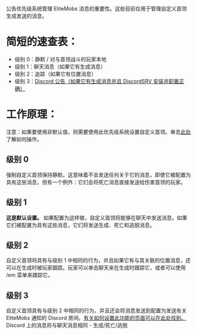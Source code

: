 公告优先级系统管理 EliteMobs 消息的重要性。这些目前仅用于管理自定义首领生成发送的消息。

# 简短的速查表：

* 级别 0：静默 / 对与首领战斗的玩家本地
*   级别 1：聊天消息（如果它有生成消息）
*   级别 2：追踪（如果它有位置消息）
* 级别 3：[Discord 公告（如果它有生成消息并且 DiscordSRV 安装并配置正确）]($language$/elitemobs/discordsrv.md)

# 工作原理：

注意：如果要使用非默认值，则需要使用此优先级系统设置自定义首领。单击[此处]($language$/elitemobs/creating_bosses.md&section=announcementpriority)
了解如何操作。

## 级别 0

强制自定义首领保持静默。这意味着不会发送任何关于它的消息，即使它被配置为具有这些消息，但有一个例外：它们会将死亡消息直接发送给伤害首领的玩家。

## 级别 1

**这是默认设置。** 如果配置为这样做，自定义首领将能够在聊天中发送消息。如果它们被配置为具有这些消息，它们将发送生成、死亡和逃脱消息。

## 级别 2

自定义首领将具有与级别 1 中相同的行为，并且如果它有与其关联的位置消息，还可以在生成时被玩家跟踪。玩家可以单击聊天来在生成时跟踪它，或者可以使用
/em 菜单来跟踪它。

## 级别 3

自定义首领具有与级别 2 中相同的行为，并且还会将消息发送到配置为发送有关 EliteMobs 通知的 Discord
房间。[有关如何设置此功能的页面可以在此处找到。]($language$/elitemobs/discordsrv.md) Discord 上的消息将与聊天消息相同 -
生成/死亡/逃脱
